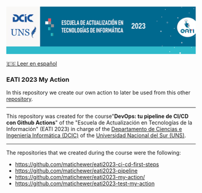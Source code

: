 <p align="center"><img src="assets/banner.png"></img></p>

[🇪🇸 Leer en español](README_ES.md)

### EATI 2023 My Action

In this repository we create our own action to later be used from this other [repository](https://github.com/matichewer/eati2023-test-my-action).

___

This repository was created for the course"**DevOps: tu pipeline de CI/CD con Github Actions**" of the "Escuela de Actualización en Tecnologías de la Información" (EATI 2023) in charge of the [Departamento de Ciencias e Ingeniería Informática (DCIC)](https://cs.uns.edu.ar/) of the [Universidad Nacional del Sur (UNS)](https://uns.edu.ar/).

___

The repositories that we created during the course were the following:
- https://github.com/matichewer/eati2023-ci-cd-first-steps
- https://github.com/matichewer/eati2023-pipeline
- https://github.com/matichewer/eati2023-my-action/
- https://github.com/matichewer/eati2023-test-my-action
